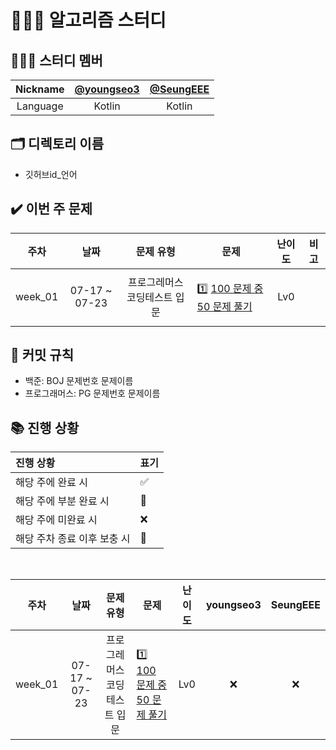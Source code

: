 # 👨🏼‍💻 알고리즘 스터디

## ‍🤦🏻‍♂️ 스터디 멤버

| Nickname | [@youngseo3](https://github.com/youngseo3) | [@SeungEEE](https://github.com/SeungEEE) |
| :------: |:--------------------------------------------:|:--------------------------------:|
| Language |                    Kotlin                    |              Kotlin              |

## 🗂 디렉토리 이름

- 깃허브id_언어

## ✔️ 이번 주 문제

|   주차    |      날짜       |      문제 유형      |                                                                    문제                                                                     | 난이도 |  비고  |
|:-------:|:-------------:|:---------------:|:-----------------------------------------------------------------------------------------------------------------------------------------:|:---:|:----:|
| week_01 | 07-17 ~ 07-23 | 프로그레머스 코딩테스트 입문 | <p align=left> 1️⃣ [100 문제 중 50 문제 풀기](https://school.programmers.co.kr/learn/challenges/beginner?order=acceptance_desc&languages=kotlin) | Lv0 | <br> |

## 🧐 커밋 규칙

- 백준: BOJ 문제번호 문제이름
- 프로그래머스: PG 문제번호 문제이름

## ‍📚 진행 상황

| 진행 상황            | 표기  |
|:-----------------|:----|
| 해당 주에 완료 시       | ✅   |
| 해당 주에 부분 완료 시    | 🔢  |
| 해당 주에 미완료 시      | ❌   |
| 해당 주차 종료 이후 보충 시 | 🔺  |

<br>

|   주차    |      날짜       |      문제 유형      |                                                              문제                                                               | 난이도 | youngseo3 | SeungEEE |
|:-------:|:-------------:|:---------------:|:-----------------------------------------------------------------------------------------------------------------------------:|:---:|:---------:|:--------:|
| week_01 | 07-17 ~ 07-23 | 프로그레머스 코딩테스트 입문 | <p align=left> 1️⃣ [100 문제 중 50 문제 풀기](https://school.programmers.co.kr/learn/challenges/beginner?order=acceptance_desc&languages=kotlin) | Lv0 |     ❌      |     ❌     |

<br/>
